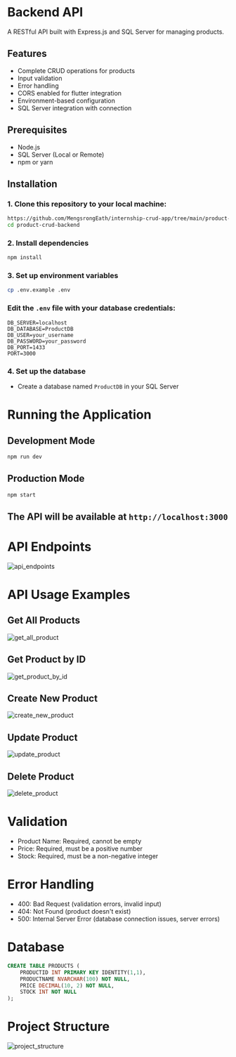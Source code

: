 # Backend API

A RESTful API built with Express.js and SQL Server for managing products.

## Features

- Complete CRUD operations for products
- Input validation
- Error handling
- CORS enabled for flutter integration
- Environment-based configuration
- SQL Server integration with connection

## Prerequisites

- Node.js
- SQL Server (Local or Remote)
- npm or yarn

## Installation 

### 1. Clone this repository to your local machine:

``` bash
https://github.com/MengsrongEath/internship-crud-app/tree/main/product-crud-backend
cd product-crud-backend
```

### 2. Install dependencies

``` bash
npm install
```

### 3. Set up environment variables

``` bash
cp .env.example .env
```

### Edit the `.env` file with your database credentials:

```
DB_SERVER=localhost
DB_DATABASE=ProductDB
DB_USER=your_username
DB_PASSWORD=your_password
DB_PORT=1433
PORT=3000
```

### 4. Set up the database

- Create a database named `ProductDB` in your SQL Server

# Running the Application

## Development Mode

``` bash
npm run dev
```

## Production Mode

``` bash
npm start
```

## The API will be available at `http://localhost:3000`

# API Endpoints

![api_endpoints](https://github.com/user-attachments/assets/a6c68e08-6e65-407b-85fc-a2b067b0d9fd)

# API Usage Examples

## Get All Products

![get_all_product](https://github.com/user-attachments/assets/517c38ef-e8f6-49e7-a627-8854d5e7d1ca)

## Get Product by ID

![get_product_by_id](https://github.com/user-attachments/assets/a7a1526f-bfd3-46ad-ab1d-1085ac977e8b)

## Create New Product

![create_new_product](https://github.com/user-attachments/assets/b48641f8-ab35-445d-85bb-74ca394766fb)

## Update Product

![update_product](https://github.com/user-attachments/assets/119801dd-2cad-4cd8-8b52-2b36ddd23446)

## Delete Product

![delete_product](https://github.com/user-attachments/assets/fd0098a1-62a5-4150-8abd-ad92e8476b88)

# Validation

- Product Name: Required, cannot be empty
- Price: Required, must be a positive number
- Stock: Required, must be a non-negative integer

# Error Handling

- 400: Bad Request (validation errors, invalid input)
- 404: Not Found (product doesn't exist)
- 500: Internal Server Error (database connection issues, server errors)

# Database

``` sql
CREATE TABLE PRODUCTS (
    PRODUCTID INT PRIMARY KEY IDENTITY(1,1),
    PRODUCTNAME NVARCHAR(100) NOT NULL,
    PRICE DECIMAL(10, 2) NOT NULL,
    STOCK INT NOT NULL
);
```

# Project Structure

![project_structure](https://github.com/user-attachments/assets/8a0bc1d0-098a-4e85-97a7-684a3c454ef8)





